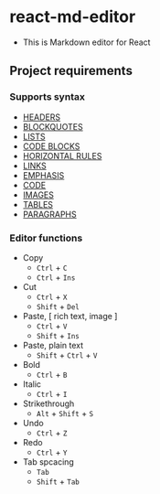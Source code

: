 # react-md-editor

- This is Markdown editor for React

## Project requirements

### Supports syntax

- [HEADERS](https://daringfireball.net/projects/markdown/syntax#header)
- [BLOCKQUOTES](https://daringfireball.net/projects/markdown/syntax#blockquote)
- [LISTS](https://daringfireball.net/projects/markdown/syntax#list)
- [CODE BLOCKS](https://daringfireball.net/projects/markdown/syntax#precode)
- [HORIZONTAL RULES](https://daringfireball.net/projects/markdown/syntax#hr)
- [LINKS](https://daringfireball.net/projects/markdown/syntax#link)
- [EMPHASIS](https://docs.github.com/en/github/writing-on-github/basic-writing-and-formatting-syntax#styling-text)
- [CODE](https://daringfireball.net/projects/markdown/syntax#code)
- [IMAGES](https://daringfireball.net/projects/markdown/syntax#img)
- [TABLES](https://docs.github.com/ja/github/writing-on-github/organizing-information-with-tables)
- [PARAGRAPHS](https://docs.github.com/en/github/writing-on-github/basic-writing-and-formatting-syntax#paragraphs)

### Editor functions

- Copy
  - `Ctrl` + `C`
  - `Ctrl` + `Ins`
- Cut
  - `Ctrl` + `X`
  - `Shift` + `Del`
- Paste, [ rich text, image ]
  - `Ctrl` + `V`
  - `Shift` + `Ins`
- Paste, plain text
  - `Shift` + `Ctrl` + `V`
- Bold
  - `Ctrl` + `B`
- Italic
  - `Ctrl` + `I`
- Strikethrough
  - `Alt` + `Shift` + `S`
- Undo
  - `Ctrl` + `Z`
- Redo
  - `Ctrl` + `Y`
- Tab spcacing
  - `Tab`
  - `Shift` + `Tab`
